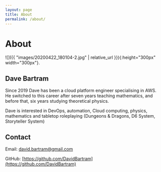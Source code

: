 ```yaml
---
layout: page
title: About
permalink: /about/
---
```


# About

![]({{ "images/20200422_180104-2.jpg" | relative_url }}){:height="300px" width="300px"}.

Dave Bartram
-------------

Since 2019 Dave has been a cloud platform engineer specialising in AWS. He switched to this career after seven years teaching mathematics, and before that, six years studying theoretical physics.

Dave is interested in DevOps, automation, Cloud computing, physics, mathematics and tabletop roleplaying (Dungeons & Dragons, D6 System, Storyteller System)


Contact
-------

Email: [david.bartram@gmail.com](mailto:david.bartram@gmail.com)

GitHub: [https://github.com/DavidBartram](https://github.com/DavidBartram)
